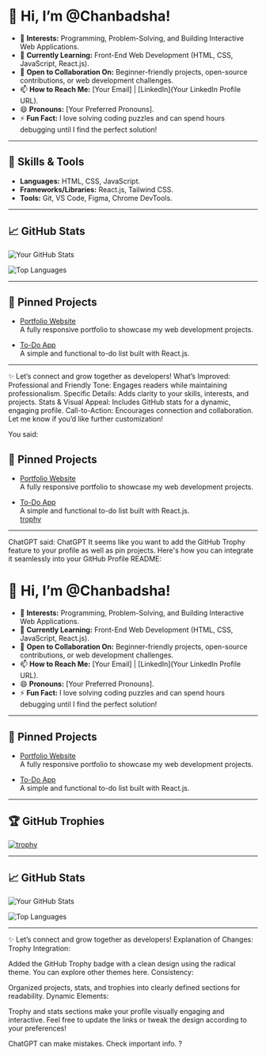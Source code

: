 
# 👋 Hi, I’m @Chanbadsha!

- 👀 **Interests:** Programming, Problem-Solving, and Building Interactive Web Applications.  
- 🌱 **Currently Learning:** Front-End Web Development (HTML, CSS, JavaScript, React.js).  
- 💬 **Open to Collaboration On:** Beginner-friendly projects, open-source contributions, or web development challenges.  
- 📫 **How to Reach Me:** [Your Email] | [LinkedIn](Your LinkedIn Profile URL).  
- 😄 **Pronouns:** [Your Preferred Pronouns].  
- ⚡ **Fun Fact:** I love solving coding puzzles and can spend hours debugging until I find the perfect solution!  

---

## 🔧 Skills & Tools

- **Languages:** HTML, CSS, JavaScript.  
- **Frameworks/Libraries:** React.js, Tailwind CSS.  
- **Tools:** Git, VS Code, Figma, Chrome DevTools.  

---

## 📈 GitHub Stats
![Your GitHub Stats](https://github-readme-stats.vercel.app/api?username=Chanbadsha&show_icons=true&theme=radical)

![Top Languages](https://github-readme-stats.vercel.app/api/top-langs/?username=Chanbadsha&layout=compact&theme=radical)

---

## 🌟 Pinned Projects
- [Portfolio Website](https://github.com/Chanbadsha/portfolio-website)  
  A fully responsive portfolio to showcase my web development projects.  

- [To-Do App](https://github.com/Chanbadsha/todo-app)  
  A simple and functional to-do list built with React.js.  

---

✨ Let’s connect and grow together as developers!
What’s Improved:
Professional and Friendly Tone: Engages readers while maintaining professionalism.
Specific Details: Adds clarity to your skills, interests, and projects.
Stats & Visual Appeal: Includes GitHub stats for a dynamic, engaging profile.
Call-to-Action: Encourages connection and collaboration.
Let me know if you’d like further customization!






You said:
## 🌟 Pinned Projects
- [Portfolio Website](https://github.com/Chanbadsha/portfolio-website)  
  A fully responsive portfolio to showcase my web development projects.  

- [To-Do App](https://github.com/Chanbadsha/todo-app)  
  A simple and functional to-do list built with React.js.  
[trophy](https://github-profile-trophy.vercel.app/?username=Chanbadsha)
---
ChatGPT said:
ChatGPT
It seems like you want to add the GitHub Trophy feature to your profile as well as pin projects. Here's how you can integrate it seamlessly into your GitHub Profile README:

# 👋 Hi, I’m @Chanbadsha!

- 👀 **Interests:** Programming, Problem-Solving, and Building Interactive Web Applications.  
- 🌱 **Currently Learning:** Front-End Web Development (HTML, CSS, JavaScript, React.js).  
- 💬 **Open to Collaboration On:** Beginner-friendly projects, open-source contributions, or web development challenges.  
- 📫 **How to Reach Me:** [Your Email] | [LinkedIn](Your LinkedIn Profile URL).  
- 😄 **Pronouns:** [Your Preferred Pronouns].  
- ⚡ **Fun Fact:** I love solving coding puzzles and can spend hours debugging until I find the perfect solution!  

---

## 🌟 Pinned Projects
- [Portfolio Website](https://github.com/Chanbadsha/portfolio-website)  
  A fully responsive portfolio to showcase my web development projects.  

- [To-Do App](https://github.com/Chanbadsha/todo-app)  
  A simple and functional to-do list built with React.js.  

---

## 🏆 GitHub Trophies
[![trophy](https://github-profile-trophy.vercel.app/?username=Chanbadsha&theme=radical&margin-w=15)](https://github.com/ryo-ma/github-profile-trophy)

---

## 📈 GitHub Stats
![Your GitHub Stats](https://github-readme-stats.vercel.app/api?username=Chanbadsha&show_icons=true&theme=radical)

![Top Languages](https://github-readme-stats.vercel.app/api/top-langs/?username=Chanbadsha&layout=compact&theme=radical)

---

✨ Let’s connect and grow together as developers!
Explanation of Changes:
Trophy Integration:

Added the GitHub Trophy badge with a clean design using the radical theme.
You can explore other themes here.
Consistency:

Organized projects, stats, and trophies into clearly defined sections for readability.
Dynamic Elements:

Trophy and stats sections make your profile visually engaging and interactive.
Feel free to update the links or tweak the design according to your preferences!













ChatGPT can make mistakes. Check important info.
?
